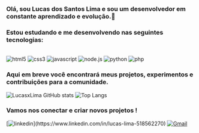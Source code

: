 ### Olá, sou Lucas dos Santos Lima e sou um desenvolvedor em constante aprendizado e evolução.👋

### Estou estudando e me desenvolvendo nas seguintes tecnologias:

<div style="display: inline_block"><br/>
    <img ali="center" alt="html5" src="https://img.shields.io/badge/HTML5-E34F26?style=for-the-badge&logo=html5&logoColor=white" />
    <img ali="center" alt="css3" src="https://img.shields.io/badge/CSS3-1572B6?style=for-the-badge&logo=css3&logoColor=white" />
    <img ali="center" alt="javascript" src="https://img.shields.io/badge/JavaScript-F7DF1E?style=for-the-badge&logo=javascript&logoColor=black" />
    <img ali="center" alt="node.js" src="https://img.shields.io/badge/Node.js-43853D?style=for-the-badge&logo=node.js&logoColor=white" />
    <img ali="center" alt="python" src="https://img.shields.io/badge/Python-14354C?style=for-the-badge&logo=python&logoColor=white" />
    <img ali="center" alt="php" src="https://img.shields.io/badge/PHP-777BB4?style=for-the-badge&logo=php&logoColor=white" />
</div>

### Aqui em breve você encontrará meus projetos, experimentos e contribuições para a comunidade.

![LucasxLima GitHub stats](https://github-readme-stats.vercel.app/api?username=lucasxLima&show_icons=true&theme=dracula)
![Top Langs](https://github-readme-stats.vercel.app/api/top-langs/?username=LucasxLima&exclude_repo=github-readme-stats,anuraghazra.github.io)

### Vamos nos conectar e criar novos projetos !

[![linkedin](https://img.shields.io/badge/LinkedIn-0077B5?style=for-the-badge&logo=linkedin&logoColor=white")](https://www.linkedin.com/in/lucas-lima-518562270)
[![Gmail](https://img.shields.io/badge/Gmail-D14836?style=for-the-badge&logo=gmail&logoColor=white)](mailto:devlucasxlima@gmail.com)



